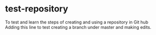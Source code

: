 # test-repository
To test and learn the steps of creating and using a repository in Git hub
Adding this line to test creating a branch under master and making edits.
